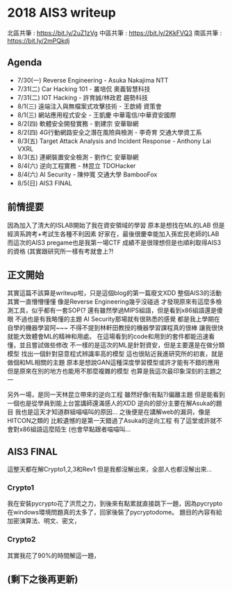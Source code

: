 

# 2018 AIS3 writeup

北區共筆 : https://bit.ly/2uZ1zVg
中區共筆 : https://bit.ly/2KkFVQ3
南區共筆 : https://bit.ly/2mPQkdj

## Agenda

* 7/30(一) Reverse Engineering - Asuka Nakajima NTT
* 7/31(二) Car Hacking 101 - 叢培侃 奧義智慧科技
* 7/31(二) IOT Hacking - 許育誠/林政君 趨勢科技
* 8/1(三) 遠端注入與無檔案式攻擊技術 - 王歆綺 資策會
* 8/1(三) 網站應用程式安全 - 王凱慶 中華電信/中華資安國際
* 8/2(四) 軟體安全開發實務 - 劉建宗 安華聯網
* 8/2(四) 4G行動網路安全之潛在風險與檢測 - 李奇育 交通大學資工系
* 8/3(五) Target Attack Analysis and Incident Response - Anthony Lai VXRL
* 8/3(五) 連網裝置安全檢測 - 劉作仁 安華聯網
* 8/4(六) 逆向工程實務 - 林昆立 TDOHacker
* 8/4(六) AI Security - 陳仲寬 交通大學 BambooFox
* 8/5(日) AIS3 FINAL 

## 前情提要

因為加入了清大的ISLAB開始了我在資安領域的學習
原本是想找在ML的LAB
但是經濟系跨考+考試生各種不利因素
好家在，最後很慶幸能加入孫宏民老師的LAB
而這次的AIS3 pregame也是我第一場CTF
成績不是很理想但是也順利取得AIS3的資格
(其實跟研究所一樣有考就會上?!

## 正文開始

其實這篇不該算是writeup啦，只是這個blog的第一篇廢文XDD
整個AIS3的活動其實一直懵懵懂懂
像是Reverse Engineering幾乎沒碰過
才發現原來有這麼多檢測工具，似乎都有一套SOP(?
還有雖然學過MIPS組語，但是看到x86組語還是傻眼
不過也是有我略懂的主題
AI Security那場就有很熟悉的感覺
都是我上學期在自學的機器學習阿~~~
不得不提到林軒田教授的機器學習課程真的很棒
讓我很快就能大致體會ML的精神和用處。
在這場看到的code和用到的套件都能迅速看懂，並且嘗試做些修改
不一樣的是這次的ML是針對資安，但是主要還是在做分類模型
找出一個針對惡意程式辨識率高的模型
這也很貼近我進研究所的初衷，就是做個和ML相關的主題
原本是想說GAN這種深度學習模型或許才能有不錯的應用
但是原來在別的地方也能用不那麼複雜的模型
也算是我這次最印象深刻的主題之一

另外一場，是同一天林昆立帶來的逆向工程
雖然好像(有點?)偏離主題
但是能看到一個也是從學員到能上台當講師還滿感人的XDD
逆向的部分主要在解Asuka的題目
我也是這天才知道群組喵喵叫的原因...
之後便是在講解web的漏洞，像是HITCON之類的
比較遺憾的是第一天錯過了Asuka的逆向工程
有了這堂或許就不會對x86組語這麼陌生
(也會早點跟者喵喵叫...

## AIS3 FINAL

這整天都在解Crypto1,2,3和Rev1
但是我都沒解出來，全部人也都沒解出來...

### Crypto1

我在安裝pycrypto花了洪荒之力，到後來有點累就直接跳下一題，因為pycrypto在windows環境問題真的太多了，回家後裝了pycryptodome。
題目的內容有給加密演算法、明文、密文，

### Crypto2

其實我花了90%的時間解這一題，

## (剩下之後再更新)

